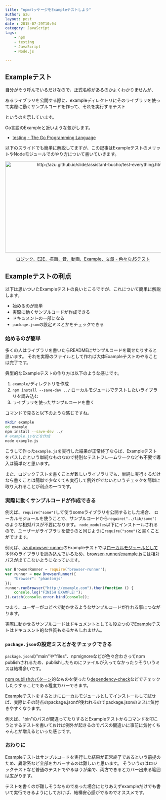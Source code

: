 ```yaml
---
title: "npmパッケージをExampleテストしよう"
author: azu
layout: post
date : 2015-07-29T10:04
category: JavaScript
tags:
    - npm
    - testing
    - JavaScript
    - Node.js

---
```


## Exampleテスト

自分がそう呼んでいるだけなので、正式名称があるのかよくわかりませんが、

あるライブラリを公開する際に、exampleディレクトリにそのライブラリを使って実際に動くサンプルコードを作って、それを実行するテスト

というのを示しています。

Go言語のExampleと近いような気がします。

- [testing - The Go Programming Language](http://golang.org/pkg/testing/ "testing - The Go Programming Language")

以下のスライドでも簡単に解説してますが、この記事はExampleテストのメリットやNodeモジュールでのやり方について書いていきます。

<div class="kwout" style="text-align: center;"><a href="http://azu.github.io/slide/assistant-bucho/test-everything.html"><img src="http://kwout.com/cutout/c/eg/rb/qs2_bor.jpg" alt="http://azu.github.io/slide/assistant-bucho/test-everything.html" title="ロジック、E2E、描画、音、動画、Example、文章 - 色々なJSテスト" width="600" height="294" style="border: none;" /></a><p style="margin-top: 10px; text-align: center;"><a href="http://azu.github.io/slide/assistant-bucho/test-everything.html">ロジック、E2E、描画、音、動画、Example、文章 - 色々なJSテスト</a></p></div>


## Exampleテストの利点

以下は思いついたExampleテストの良いところですが、これについて簡単に解説します。

- 始めるのが簡単
- 実際に動くサンプルコードが作成できる
- ドキュメントの一部になる
- `package.json`の設定ミスとかをチェックできる


### 始めるのが簡単

多くの人はライブラリを書いたらREADMEにサンプルコードを載せたりすると思います。
それを実際のファイルとして作れば大体Exampleテストのやることは完了です。

典型的なExampleテストの作り方は以下のような感じです。

1. `example/`ディレクトリを作成
2. `npm install --save-dev ../` ローカルモジュールでテストしたいライブラリを読み込む
3. ライブラリを使ったサンプルコードを書く

コマンドで見ると以下のような感じですね。

```sh
mkdir example
cd example
npm install --save-dev ../
# example.jsなどを作成
node example.js
```

こうして作った`example.js`を実行した結果が正常終了ならば、Exampleテストをパスしたという単純なものなので特別なテストフレームワークなども不要で導入は簡単だと思います。

また、ロジックテストを書くことが難しいライブラリでも、単純に実行するだけなら書くことは簡単で少なくても実行して例外がでないというチェックを簡単に取り入れることが利点の一つです。

### 実際に動くサンプルコードが作成できる

例えば、`require("some")`して使うsomeライブラリを公開するとした場合、
ローカルモジュールを使うことで、サンプルコードから`require("../lib/some")`のような相対パスが不要になります。
`node_modules`以下にインストールされるので、ユーザーがライブラリを使うのと同じように`require("some")`と書くことができます。

例えば、[azu/browser-runner](https://github.com/azu/browser-runner "azu/browser-runner")のExampleテストでは[ローカルモジュールとして](https://github.com/azu/browser-runner/blob/d4003d7dae6f3766c9447c7310092529d16956f5/example/package.json#L15)本体のライブラリを読み込んでいるため、[browser-runner/example.js](https://github.com/azu/browser-runner/blob/master/example/example.js "browser-runner/example.js at master · azu/browser-runner")には相対パスが出てこないようになっています。

```js
var BrowserRunner = require("browser-runner");
var runner = new BrowserRunner({
    "browser": "phantomjs"
});
runner.runBrowser("http://example.com").then(function () {
    console.log("FINISH EXAMPLE!");
}).catch(console.error.bind(console));
```

つまり、ユーザーがコピペで動かせるようなサンプルコードが作れる事につながります。

実際に動かせるサンプルコードはドキュメントとしても役立つのでExampleテストはドキュメント的な性質もあるかもしれません。

### `package.json`の設定ミスとかをチェックできる

`package.json`の"main"や"files"、npmignoreなどが色々合わさってnpm publishされるため、publishしたものにファイルが入ってなかったりそういうミスは結構多いです。

[npm publishのパターン](http://efcl.info/2015/04/09/npm-publish-pattern/ "npm publishのパターン")的なものを使ったり[dependency-check](https://www.npmjs.com/package/dependency-check "dependency-check")などでチェックしたりすることである程度カバーできます。

Exampleテストをするときにローカルモジュールとしてインストールして試せば、実際にその時点のpackage.jsonが使われるのでpackage.jsonのミスに気付きやすくなります。

例えば、"bin"のパスが間違ってたりするとExampleテストからコマンドを叩こうとするテストを書いておけば例外が起きるのでパスの間違いに事前に気付くちゃんとが増えるといった感じです。

### おわりに

Exampleテストはサンプルコードを実行した結果が正常終了であるという前提のため、異常系など全部をカバーするのは難しいと思います。
そういうのはロジックテストなど普通のテストでやるほうが楽で、両方できるとカバー出来る範囲は広がります。

テストを書くのが難しそうなものであった場合にとりあえずexampleだけでも書いて実行できるようにしておけば、結構安心感がでるのでオススメです。
